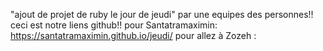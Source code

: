 "ajout de projet de ruby le jour de jeudi"
par une equipes des  personnes!!
ceci est notre liens github!!
pour Santatramaximin: https://santatramaximin.github.io/jeudi/
pour allez à Zozeh :
